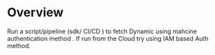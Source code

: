 # Overview
Run a script/pipeline (sdk/ CI/CD ) to fetch Dynamic using mahcine authentication method .
If run from the Cloud try using IAM based Auth method.
